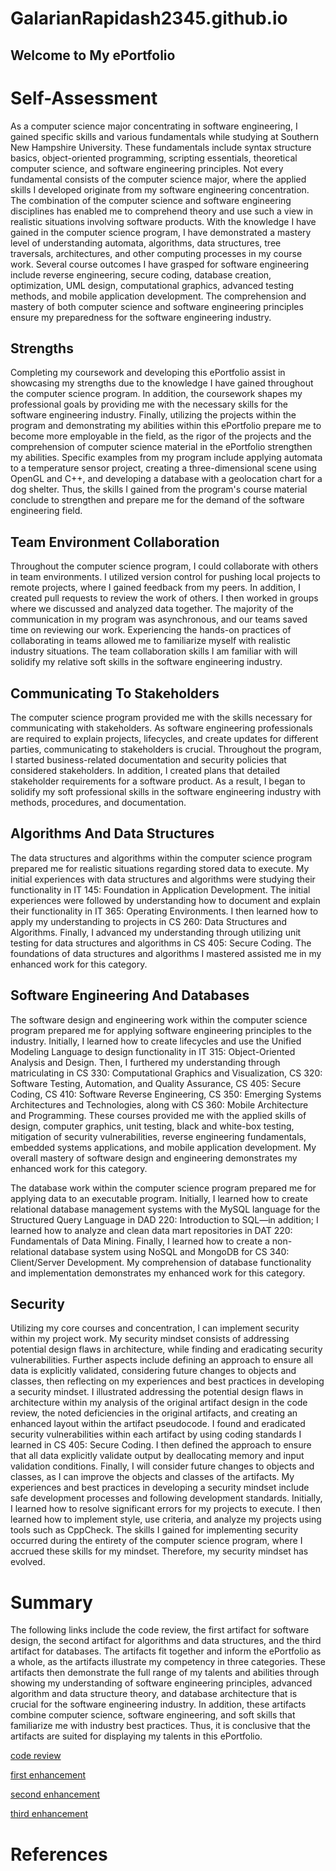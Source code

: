 # GalarianRapidash2345.github.io

## Welcome to My ePortfolio


# Self-Assessment
As a computer science major concentrating in software engineering, I gained specific skills and various fundamentals while studying at Southern New Hampshire University. These fundamentals include syntax structure basics, object-oriented programming, scripting essentials, theoretical computer science, and software engineering principles. Not every fundamental consists of the computer science major, where the applied skills I developed originate from my software engineering concentration. The combination of the computer science and software engineering disciplines has enabled me to comprehend theory and use such a view in realistic situations involving software products. With the knowledge I have gained in the computer science program, I have demonstrated a mastery level of understanding automata, algorithms, data structures, tree traversals, architectures, and other computing processes in my course work. Several course outcomes I have grasped for software engineering include reverse engineering, secure coding, database creation, optimization, UML design, computational graphics, advanced testing methods, and mobile application development. The comprehension and mastery of both computer science and software engineering principles ensure my preparedness for the software engineering industry.

## Strengths
Completing my coursework and developing this ePortfolio assist in showcasing my strengths due to the knowledge I have gained throughout the computer science program. In addition, the coursework shapes my professional goals by providing me with the necessary skills for the software engineering industry. Finally, utilizing the projects within the program and demonstrating my abilities within this ePortfolio prepare me to become more employable in the field, as the rigor of the projects and the comprehension of computer science material in the ePortfolio strengthen my abilities. Specific examples from my program include applying automata to a temperature sensor project, creating a three-dimensional scene using OpenGL and C++, and developing a database with a geolocation chart for a dog shelter. Thus, the skills I gained from the program's course material conclude to strengthen and prepare me for the demand of the software engineering field.  

## Team Environment Collaboration
Throughout the computer science program, I could collaborate with others in team environments. I utilized version control for pushing local projects to remote projects, where I gained feedback from my peers. In addition, I created pull requests to review the work of others. I then worked in groups where we discussed and analyzed data together. The majority of the communication in my program was asynchronous, and our teams saved time on reviewing our work. Experiencing the hands-on practices of collaborating in teams allowed me to familiarize myself with realistic industry situations. The team collaboration skills I am familiar with will solidify my relative soft skills in the software engineering industry.

## Communicating To Stakeholders
The computer science program provided me with the skills necessary for communicating with stakeholders. As software engineering professionals are required to explain projects, lifecycles, and create updates for different parties, communicating to stakeholders is crucial. Throughout the program, I started business-related documentation and security policies that considered stakeholders. In addition, I created plans that detailed stakeholder requirements for a software product. As a result, I began to solidify my soft professional skills in the software engineering industry with methods, procedures, and documentation.

## Algorithms And Data Structures
The data structures and algorithms within the computer science program prepared me for realistic situations regarding stored data to execute. My initial experiences with data structures and algorithms were studying their functionality in IT 145: Foundation in Application Development. The initial experiences were followed by understanding how to document and explain their functionality in IT 365: Operating Environments. I then learned how to apply my understanding to projects in CS 260: Data Structures and Algorithms. Finally, I advanced my understanding through utilizing unit testing for data structures and algorithms in CS 405: Secure Coding. The foundations of data structures and algorithms I mastered assisted me in my enhanced work for this category.

## Software Engineering And Databases
The software design and engineering work within the computer science program prepared me for applying software engineering principles to the industry. Initially, I learned how to create lifecycles and use the Unified Modeling Language to design functionality in IT 315: Object-Oriented Analysis and Design. Then, I furthered my understanding through matriculating in CS 330: Computational Graphics and Visualization, CS 320: Software Testing, Automation, and Quality Assurance, CS 405: Secure Coding, CS 410: Software Reverse Engineering, CS 350: Emerging Systems Architectures and Technologies, along with CS 360: Mobile Architecture and Programming. These courses provided me with the applied skills of design, computer graphics, unit testing, black and white-box testing, mitigation of security vulnerabilities, reverse engineering fundamentals, embedded systems applications, and mobile application development. My overall mastery of software design and engineering demonstrates my enhanced work for this category.

The database work within the computer science program prepared me for applying data to an executable program. Initially, I learned how to create relational database management systems with the MySQL language for the Structured Query Language in DAD 220: Introduction to SQL—in addition; I learned how to analyze and clean data mart repositories in DAT 220: Fundamentals of Data Mining. Finally, I learned how to create a non-relational database system using NoSQL and MongoDB for CS 340: Client/Server Development. My comprehension of database functionality and implementation demonstrates my enhanced work for this category.

## Security
Utilizing my core courses and concentration, I can implement security within my project work. My security mindset consists of addressing potential design flaws in architecture, while finding and eradicating security vulnerabilities. Further aspects include defining an approach to ensure all data is explicitly validated, considering future changes to objects and classes, then reflecting on my experiences and best practices in developing a security mindset. I illustrated addressing the potential design flaws in architecture within my analysis of the original artifact design in the code review, the noted deficiencies in the original artifacts, and creating an enhanced layout within the artifact pseudocode. I found and eradicated security vulnerabilities within each artifact by using coding standards I learned in CS 405: Secure Coding. I then defined the approach to ensure that all data explicitly validate output by deallocating memory and input validation conditions. Finally, I will consider future changes to objects and classes, as I can improve the objects and classes of the artifacts. My experiences and best practices in developing a security mindset include safe development processes and following development standards. Initially, I learned how to resolve significant errors for my projects to execute. I then learned how to implement style, use criteria, and analyze my projects using tools such as CppCheck. The skills I gained for implementing security occurred during the entirety of the computer science program, where I accrued these skills for my mindset. Therefore, my security mindset has evolved.

# Summary
The following links include the code review, the first artifact for software design, the second artifact for algorithms and data structures, and the third artifact for databases. The artifacts fit together and inform the ePortfolio as a whole, as the artifacts illustrate my competency in three categories. These artifacts then demonstrate the full range of my talents and abilities through showing my understanding of software engineering principles, advanced algorithm and data structure theory, and database architecture that is crucial for the software engineering industry. In addition, these artifacts combine computer science, software engineering, and soft skills that familiarize me with industry best practices. Thus, it is conclusive that the artifacts are suited for displaying my talents in this ePortfolio.


[code review](https://galarianrapidash2345.github.io/Code-Review/)

[first enhancement](https://galarianrapidash2345.github.io/Enhancement-One/)

[second enhancement](https://galarianrapidash2345.github.io/Enhancement-Two/)

[third enhancement](https://galarianrapidash2345.github.io/Enhancement-Three/)


# References

